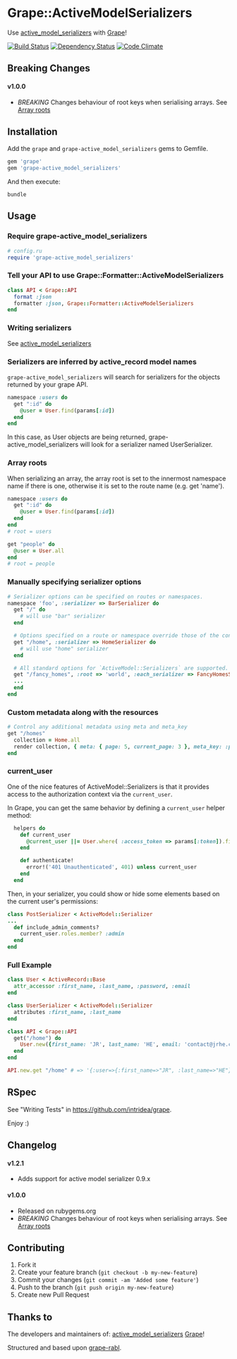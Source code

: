 # Grape::ActiveModelSerializers

Use [active_model_serializers](https://github.com/rails-api/active_model_serializers) with [Grape](https://github.com/intridea/grape)!

[![Build Status](https://api.travis-ci.org/jrhe/grape-active_model_serializers.png)](http://travis-ci.org/jrhe/grape-active_model_serializers) [![Dependency Status](https://gemnasium.com/jrhe/grape-active_model_serializers.png)](https://gemnasium.com/jrhe/grape-active_model_serializers) [![Code Climate](https://codeclimate.com/github/jrhe/grape-active_model_serializers.png)](https://codeclimate.com/github/jrhe/grape-active_model_serializers)

## Breaking Changes
#### v1.0.0
* *BREAKING* Changes behaviour of root keys when serialising arrays. See [Array roots](https://github.com/jrhe/grape-active_model_serializers#array-roots)

## Installation

Add the `grape` and `grape-active_model_serializers` gems to Gemfile.

```ruby
gem 'grape'
gem 'grape-active_model_serializers'
```

And then execute:

    bundle

## Usage

### Require grape-active_model_serializers

```ruby
# config.ru
require 'grape-active_model_serializers'
```


### Tell your API to use Grape::Formatter::ActiveModelSerializers

```ruby
class API < Grape::API
  format :json
  formatter :json, Grape::Formatter::ActiveModelSerializers
end
```


### Writing serializers

See [active_model_serializers](https://github.com/rails-api/active_model_serializers)


### Serializers are inferred by active_record model names

`grape-active_model_serializers` will search for serializers for the objects returned by your grape API.

```ruby
namespace :users do
  get ":id" do
    @user = User.find(params[:id])
  end
end
```
In this case, as User objects are being returned, grape-active_model_serializers will look for a serializer named UserSerializer.

### Array roots
When serializing an array, the array root is set to the innermost namespace name if there is one, otherwise it is set to the route name (e.g. get 'name').

```ruby
namespace :users do
  get ":id" do
    @user = User.find(params[:id])
  end
end
# root = users
```

```ruby
get "people" do
  @user = User.all
end
# root = people
```

### Manually specifying serializer options

```ruby
# Serializer options can be specified on routes or namespaces.
namespace 'foo', :serializer => BarSerializer do
  get "/" do
    # will use "bar" serializer
  end

  # Options specified on a route or namespace override those of the containing namespace.
  get "/home", :serializer => HomeSerializer do
    # will use "home" serializer
  end

  # All standard options for `ActiveModel::Serializers` are supported.
  get "/fancy_homes", :root => 'world', :each_serializer => FancyHomesSerializer
  ...
  end
end
```

### Custom metadata along with the resources

```ruby
# Control any additional metadata using meta and meta_key
get "/homes"
  collection = Home.all
  render collection, { meta: { page: 5, current_page: 3 }, meta_key: :pagination_info }
end
```

### current_user

One of the nice features of ActiveModel::Serializers is that it
provides access to the authorization context via the `current_user`.

In Grape, you can get the same behavior by defining a `current_user`
helper method:

```ruby
  helpers do
    def current_user
      @current_user ||= User.where( :access_token => params[:token]).first
    end

    def authenticate!
      error!('401 Unauthenticated', 401) unless current_user
    end
  end
```

Then, in your serializer, you could show or hide some elements
based on the current user's permissions:

```ruby
class PostSerializer < ActiveModel::Serializer
...
  def include_admin_comments?
    current_user.roles.member? :admin
  end
end
```

### Full Example

```ruby
class User < ActiveRecord::Base
  attr_accessor :first_name, :last_name, :password, :email
end

class UserSerializer < ActiveModel::Serializer
  attributes :first_name, :last_name
end

class API < Grape::API
  get("/home") do
    User.new({first_name: 'JR', last_name: 'HE', email: 'contact@jrhe.co.uk'})
  end
end

API.new.get "/home" # => '{:user=>{:first_name=>"JR", :last_name=>"HE"}}'
```


## RSpec

See "Writing Tests" in https://github.com/intridea/grape.

Enjoy :)

## Changelog

#### v1.2.1
* Adds support for active model serializer 0.9.x


#### v1.0.0
* Released on rubygems.org
* *BREAKING* Changes behaviour of root keys when serialising arrays. See [Array roots](https://github.com/jrhe/grape-active_model_serializers#array-roots)


## Contributing

1. Fork it
2. Create your feature branch (`git checkout -b my-new-feature`)
3. Commit your changes (`git commit -am 'Added some feature'`)
4. Push to the branch (`git push origin my-new-feature`)
5. Create new Pull Request


## Thanks to
The developers and maintainers of:
[active_model_serializers](https://github.com/rails-api/active_model_serializers)
[Grape](https://github.com/intridea/grape)!

Structured and based upon [grape-rabl](https://github.com/LTe/grape-rabl).
